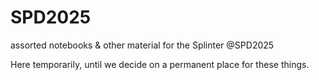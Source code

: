 # SPD2025
assorted notebooks &amp; other material for the Splinter @SPD2025


Here temporarily, until we decide on a permanent place for these things. 
